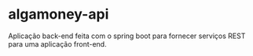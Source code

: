 # algamoney-api

Aplicação back-end feita com o spring boot para fornecer serviços REST para uma aplicação front-end.